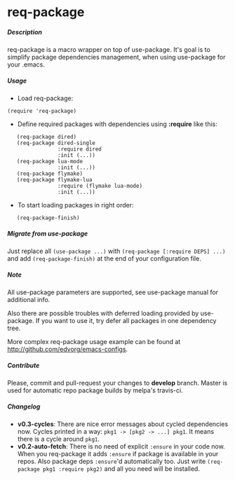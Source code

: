 req-package
===========

##### Description

req-package is a macro wrapper on top of use-package.
It's goal is to simplify package dependencies management,
when using use-package for your .emacs.

##### Usage

* Load req-package:

```elisp
(require 'req-package)
```

* Define required packages with dependencies using **:require** like this:

```elisp
   (req-package dired)
   (req-package dired-single
                :require dired
                :init (...))
   (req-package lua-mode
                :init (...))
   (req-package flymake)
   (req-package flymake-lua
                :require (flymake lua-mode)
                :init (...))
```
* To start loading packages in right order:

```elisp
   (req-package-finish)
```

##### Migrate from use-package

Just replace all `(use-package ...)` with `(req-package [:require DEPS] ...)` and add `(req-package-finish)` at the end of your configuration file.

##### Note

All use-package parameters are supported, see use-package manual
for additional info.

Also there are possible troubles with deferred loading provided by use-package.
If you want to use it, try defer all packages in one dependency tree.

More complex req-package usage example can be found at http://github.com/edvorg/emacs-configs.

##### Contribute

Please, commit and pull-request your changes to **develop** branch.
Master is used for automatic repo package builds by melpa's travis-ci.

##### Changelog

* **v0.3-cycles**:
    There are nice error messages about cycled dependencies now.
    Cycles printed in a way: `pkg1 -> [pkg2 -> ...] pkg1`.
    It means there is a cycle around `pkg1`.
* **v0.2-auto-fetch**:
    There is no need of explicit `:ensure` in your code now.
    When you req-package it adds `:ensure` if package is available in your repos.
    Also package deps `:ensure`'d automatically too.
    Just write `(req-package pkg1 :require pkg2)` and all you need will be installed.
